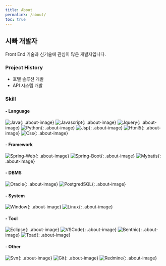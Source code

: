 ```yaml
---
title: About
permalink: /about/
toc: true
---
```


## 시빠 개발자
Front End 기술과 신기술에 관심이 많은 개발자입니다.

### Project History
- 호텔 솔루션 개발
- API 시스템 개발

### Skill

#### - Language
![Java](/assets/images/about/java.png){: .about-image}
![Javascript](/assets/images/about/javascript.jpg){: .about-image}
![Jquery](/assets/images/about/jquery.png){: .about-image}
![Python](/assets/images/about/python.png){: .about-image}
![Jsp](/assets/images/about/jsp.png){: .about-image}
![Html5](/assets/images/about/html5.png){: .about-image}
![Css](/assets/images/about/css.png){: .about-image}

#### - Framework
![Spring-Web](/assets/images/about/spring.png){: .about-image}
![Spring-Boot](/assets/images/about/springboot.png){: .about-image}
![Mybatis](/assets/images/about/mybatis.jpg){: .about-image}

#### - DBMS
![Oracle](/assets/images/about/oracle.jpg){: .about-image}
![PostgredSQL](/assets/images/about/postgresql.png){: .about-image}

#### - System
![Window](/assets/images/about/window.jpg){: .about-image}
![Linux](/assets/images/about/linux.png){: .about-image}

#### - Tool
![Eclipse](/assets/images/about/eclipse.png){: .about-image}
![VSCode](/assets/images/about/vscode.jpg){: .about-image}
![Benthic](/assets/images/about/benthic.jpg){: .about-image}
![Toad](/assets/images/about/toad.png){: .about-image}

#### - Other
![Svn](/assets/images/about/svn.jpg){: .about-image}
![Git](/assets/images/about/git.png){: .about-image}
![Redmine](/assets/images/about/redmine.jpg){: .about-image}